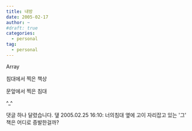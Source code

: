 ```yaml
---
title: 내방
date: 2005-02-17
author: ~
#draft: true
categories:
  - personal
tag:
  - personal
---
```




Array

침대에서 찍은 책상

문앞에서 찍은 침대

^_^


 댓글 하나 달렸습니다.
 &#45850; 2005.02.25 16:10: 
너의침대 옆에 고이 자리잡고 있는 '그' 책은 어디로 증발한걸까?




